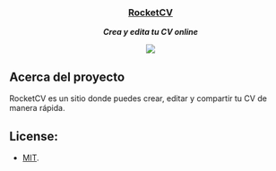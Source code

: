 <div align="center">

  ### [RocketCV](https://rocketcv.vercel.app/)
  
  ***Crea y edita tu CV online***
</div>

<div align="center">

![](https://img.shields.io/badge/Contributions-Welcome-brightgreen.svg)

</div>

## Acerca del proyecto


RocketCV es un sitio donde puedes crear, editar y compartir tu CV de manera rápida.

## License:

- [MIT](https://github.com/renansalazar/rocketcv/blob/main/LICENSE).

